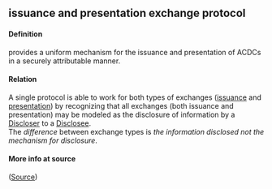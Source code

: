 ## issuance and presentation exchange protocol

<h4>Definition</h4><p>provides a uniform mechanism for the issuance and presentation of ACDCs in a securely attributable manner. </p><h4>Relation</h4><p>A single protocol is able to work for both types of exchanges (<a href="issuance-exchange">issuance</a> and <a href="presentation-exchange">presentation</a>) by recognizing that all exchanges (both issuance and presentation) may be modeled as the disclosure of information by a <a href="discloser">Discloser</a> to a <a href="disclosee">Disclosee</a>.<br>The <em>difference</em> between exchange types is <em>the information disclosed not the mechanism for disclosure</em>.</p><h4>More info at source</h4><p>(<a href="https://github.com/WebOfTrust/ietf-ipex/blob/main/draft-ssmith-ipex.md">Source</a>)</p>

